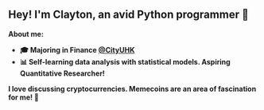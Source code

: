 ## Hey! I'm Clayton, an avid Python programmer :circus_tent:

<b>About me:<b>
- :mortar_board: Majoring in Finance <a href="https://www.cityu.edu.hk/" target="_blank">@CityUHK</a>
- :bar_chart: Self-learning data analysis with statistical models. Aspiring Quantitative Researcher!


I love discussing cryptocurrencies. Memecoins are an area of fascination for me! :money_with_wings:
